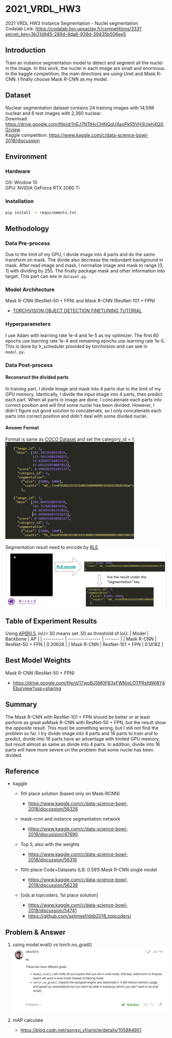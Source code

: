 # 2021_VRDL_HW3

2021 VRDL HW3 Instance Segmentation - Nuclei segmentation  
Codalab Link: <https://codalab.lisn.upsaclay.fr/competitions/333?secret_key=3b31d945-289d-4da6-939d-39435b506ee5>

## Introduction

Train an instance segmentation model to detect and segment all the nuclei in the image. In this work, the nuclei in each image are small and enormous. In the kaggle competition, the main directions are using Unet and Mask R-CNN. I finally choose Mask R-CNN as my model.

## Dataset

Nuclear segmentation dataset contains 24 training images with 14,598 nuclear and 6 test images with 2,360 nuclear.  
Download: <https://drive.google.com/file/d/1nEJ7NTtHcCHNQqUXaoPk55VH3Uwh4QGG/view>  
Kaggle competition: <https://www.kaggle.com/c/data-science-bowl-2018/discussion>

## Environment

### Hardware

OS: Window 10  
GPU: NVIDIA GeForce RTX 2080 Ti

### Installation

```bash
pip install -r requirements.txt
```

## Methodology

### Data Pre-process

Due to the limit of my GPU, I divide image into 4 parts and do the same transform on mask. The divide also decrease the redundant background in mask.  After read image and mask, I normalize image and mask to range [0, 1] with dividing by 255. The finally package mask and other information into target. This part can see in `dataset.py`.

### Model Architecture

Mask R-CNN (ResNet-50 + FPN) and Mask R-CNN (ResNet-101 + FPN)

- [TORCHVISION OBJECT DETECTION FINETUNING TUTORIAL](https://pytorch.org/tutorials/intermediate/torchvision_tutorial.html#defining-your-model)

### Hyperparameters

I use Adam with learning rate 1e-4 and 1e-5 as my optimizer. The first 60 epochs use learning rate 1e-4 and remaining epochs use learning rate 1e-5. This is done by lr_scheduler provided by torchvision and can see in `model.py`.

### Data Post-process

#### Reconsruct the divided parts

In training part, I divide image and mask into 4 parts due to the limit of my GPU memory. Identically, I divide the input image into 4 parts, then predict each part. When all parts in image are done, I concatenate each parts into correct position and will find some nuclei has been divided. However, I didn't figure out good solution to concatenate, so I only concatenate each parts into correct position and didn't deal with some divided nuclei.

#### Answer Format

Format is same as [COCO Dataset](https://cocodataset.org/#format-results) and set the category_id = 1.  
![answer format](readme_img/answer_format.png)

Segmentation result need to encode by [RLE](https://github.com/cocodataset/cocoapi/blob/master/PythonAPI/pycocotools/mask.py#L80).  
![mask encoded by RLE flow](readme_img/mask_encoded_by_RLE.png)

## Table of Experiment Results

Using AP@0.5, IoU=.50 means set .50 as threshold of IoU.
| Model      | Backbone         | AP      |
| ---------- | ---------------- | ------- |
| Mask R-CNN | ResNet-50 + FPN  | 0.20628 |
| Mask R-CNN | ResNet-101 + FPN | 0.14182 |

## Best Model Weights

Mask R-CNN (ResNet-50 + FPN)

- <https://drive.google.com/file/d/17wpBJ5M0FB3xFWNmLOTPRsfdWl6Y4Ebu/view?usp=sharing>

## Summary

The Mask R-CNN with ResNet-101 + FPN should be better or at least perform as great asMask R-CNN with ResNet-50 + FPN, but the result show the opposite result. This must be something wrong, but I still not find the problem so far.
I try divide image into 4 parts and 16 parts to train and to predict, divide into 16 parts have an advantage with limited GPU memory, but result almost as same as divide into 4 parts. In addition, divide into 16 parts will have more severe on the problem that some nuclei has been divided.

## Reference

- kaggle

  - 5th place solution (based only on Mask-RCNN)
    - <https://www.kaggle.com/c/data-science-bowl-2018/discussion/56326>

  - mask-rcnn and instance segmentation network
    - <https://www.kaggle.com/c/data-science-bowl-2018/discussion/47690>

  - Top 5, also with the weights
    - <https://www.kaggle.com/c/data-science-bowl-2018/discussion/56316>

  - 10th place Code+Datasets (LB: 0.591) Mask R-CNN single model
    - <https://www.kaggle.com/c/data-science-bowl-2018/discussion/56238>

  - [ods ai topcoders, 1st place solution]
    - <https://www.kaggle.com/c/data-science-bowl-2018/discussion/54741>
    - <https://github.com/selimsef/dsb2018_topcoders/>

## Problem & Answer

1. using model.eval() vs torch.no_grad()  
   ![model.eval() vs torch.no_grad()](readme_img/eval%20vs%20no_grad.png)

2. mAP calculate

   - <https://blog.csdn.net/gongyi_yf/article/details/105884951>
